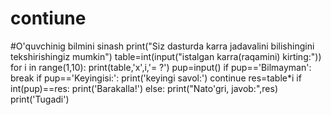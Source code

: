 # contiune
#O'quvchinig bilmini sinash
print("Siz dasturda karra jadavalini bilishingini tekshirishingiz mumkin")
table=int(input("istalgan karra(raqamini) kirting:"))
for i in range(1,10):
    print(table,'x',i,'= ?')
    pup=input()
    if pup=='Bilmayman':
        break
    if pup=='Keyingisi:':
        print('keyingi savol:')
        continue
    res=table*i
    if int(pup)==res:
        print('Barakalla!')
    else:
        print("Nato\'gri,   javob:",res)
print('Tugadi')
    
